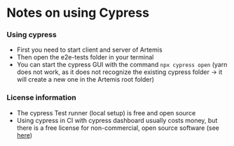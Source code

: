 # Notes on using Cypress

### Using cypress
* First you need to start client and server of Artemis
* Then open the e2e-tests folder in your terminal
* You can start the cypress GUI with the command `` npx cypress open ``
  (yarn does not work, as it does not recognize the existing cypress folder
  -> it will create a new one in the Artemis root folder)
  
### License information
* The cypress Test runner (local setup) is free and open source
* Using cypress in CI with cypress dashboard usually costs money, but there is a free license for non-commercial, open source software 
  (see [here](https://www.cypress.io/oss-plan/))
